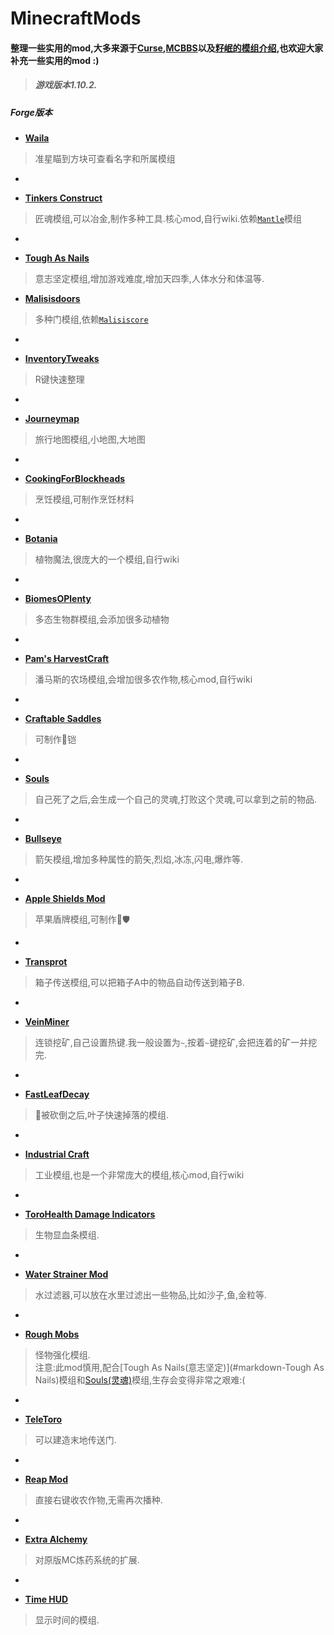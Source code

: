 # MinecraftMods
#### 整理一些实用的mod,大多来源于[Curse](https://mods.curse.com/mc-mods/minecraft),[MCBBS](http://www.mcbbs.net/forum.php)以及[籽岷的模组介绍](https://www.youtube.com/channel/UCcoFfcnFhz1DB9pg7TiZotQ),也欢迎大家补充一些实用的mod :)

>##### 游戏版本1.10.2.  
##### Forge版本

- **[Waila](https://mods.curse.com/mc-mods/minecraft/waila)** 

> 准星瞄到方块可查看名字和所属模组  

-

- **[Tinkers Construct](https://mods.curse.com/mc-mods/minecraft/tinkers-construct)**

> 匠魂模组,可以冶金,制作多种工具.核心mod,自行wiki.依赖[`Mantle`](https://mods.curse.com/mc-mods/minecraft/mantle)模组

-

-  <a name="markdown-Tough As Nails"></a>**[Tough As Nails](https://minecraft.curseforge.com/projects/tough-as-nails)**

> 意志坚定模组,增加游戏难度,增加天四季,人体水分和体温等.



- **[Malisisdoors](https://mods.curse.com/mc-mods/minecraft/223891-malisisdoors)**

> 多种门模组,依赖[`Malisiscore`](http://minecraft.curseforge.com/mc-mods/223896-malisiscore)

-

- **[InventoryTweaks](https://mods.curse.com/mc-mods/minecraft/223094-inventory-tweaks)**  

> R键快速整理

-

- **[Journeymap](https://mods.curse.com/mc-mods/minecraft/journeymap-32274)**

> 旅行地图模组,小地图,大地图

-

- **[CookingForBlockheads](https://mods.curse.com/mc-mods/minecraft/231484-cooking-for-blockheads)**

> 烹饪模组,可制作烹饪材料

-

- **[Botania](https://mods.curse.com/mc-mods/minecraft/225643-botania)**

> 植物魔法,很庞大的一个模组,自行wiki
 
-

- **[BiomesOPlenty]()**

> 多态生物群模组,会添加很多动植物

-

- **[Pam's HarvestCraft](https://mods.curse.com/mc-mods/minecraft/221857-pams-harvestcraft)**

> 潘马斯的农场模组,会增加很多农作物,核心mod,自行wiki

-

- **[Craftable Saddles](https://mods.curse.com/mc-mods/minecraft/247093-craftable-saddles)**

> 可制作🐴铠

-

- <a name="markdown-Souls"></a>**[Souls](https://mods.curse.com/mc-mods/minecraft/246698-souls)**

> 自己死了之后,会生成一个自己的灵魂,打败这个灵魂,可以拿到之前的物品.
 
-

- **[Bullseye](https://mods.curse.com/mc-mods/minecraft/247395-bullseye)**

> 箭矢模组,增加多种属性的箭矢,烈焰,冰冻,闪电,爆炸等. 
 
-

- **[Apple Shields Mod](https://mods.curse.com/mc-mods/minecraft/247031-apple-shields-mod)**

> 苹果盾牌模组,可制作🍎🛡 

-

- **[Transprot](https://mods.curse.com/mc-mods/minecraft/246276-transprot)**

> 箱子传送模组,可以把箱子A中的物品自动传送到箱子B.

-

- **[VeinMiner](https://mods.curse.com/mc-mods/minecraft/veinminer)**

> 连锁挖矿,自己设置热键.我一般设置为`~`,按着`~`键挖矿,会把连着的矿一并挖完.

-

- **[FastLeafDecay](https://mods.curse.com/mc-mods/minecraft/230976-fastleafdecay)**

> 🌲被砍倒之后,叶子快速掉落的模组.

-

- **[Industrial Craft](https://mods.curse.com/mc-mods/minecraft/242638-industrial-craft)**

> 工业模组,也是一个非常庞大的模组,核心mod,自行wiki

-

- **[ToroHealth Damage Indicators](https://mods.curse.com/mc-mods/minecraft/245733-torohealth-damage-indicators)**

> 生物显血条模组.

-

- **[Water Strainer Mod](https://mods.curse.com/mc-mods/minecraft/246939-water-strainer)**

> 水过滤器,可以放在水里过滤出一些物品,比如沙子,鱼,金粒等.

-

- **[Rough Mobs](https://mods.curse.com/mc-mods/minecraft/245849-rough-mobs)**

> 怪物强化模组.  
> 注意:此mod慎用,配合[Tough As Nails(意志坚定)](#markdown-Tough As Nails)模组和[Souls(灵魂)](#markdown-Souls)模组,生存会变得非常之艰难:(

-

- **[TeleToro](https://mods.curse.com/mc-mods/minecraft/250345-teletoro)**

> 可以建造末地传送门.

-

- **[Reap Mod](https://mods.curse.com/mc-mods/minecraft/244256-reap-mod)**

> 直接右键收农作物,无需再次播种.


-

- **[Extra Alchemy](https://mods.curse.com/mc-mods/minecraft/247357-extra-alchemy)**

> 对原版MC炼药系统的扩展.

-

- **[Time HUD](https://mods.curse.com/mc-mods/minecraft/239110-time-hud)**

> 显示时间的模组.